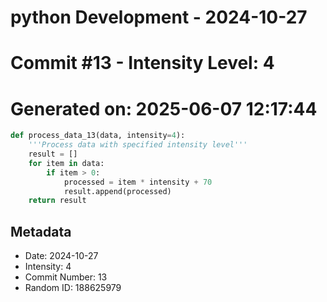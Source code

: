 ﻿# python Development - 2024-10-27
# Commit #13 - Intensity Level: 4
# Generated on: 2025-06-07 12:17:44
```python
def process_data_13(data, intensity=4):
    '''Process data with specified intensity level'''
    result = []
    for item in data:
        if item > 0:
            processed = item * intensity + 70
            result.append(processed)
    return result
```
## Metadata
- Date: 2024-10-27
- Intensity: 4
- Commit Number: 13
- Random ID: 188625979
